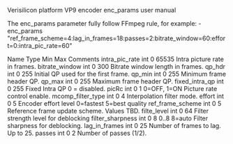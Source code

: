 Verisilicon platform VP9 encoder enc_params user manual

The enc_params parameter fully follow FFmpeg rule, for example:
-enc_params "ref_frame_scheme=4:lag_in_frames=18:passes=2:bitrate_window=60:effort=0:intra_pic_rate=60"

Name				Type	Min	Max		Comments
intra_pic_rate		int		0	65535	Intra picture rate in frames.
bitrate_window		int		0	300		Bitrate window length in frames.
qp_hdr				int		0	255		Initial QP used for the first frame.
qp_min				int		0	255		Minimum frame header QP.
qp_max				int		0	255		Maximum frame header QP.
fixed_intra_qp		int		0	255		Fixed Intra QP 0 = disabled.
picRc				int		0	1		0=OFF, 1=ON Picture rate control enable. 
mcomp_filter_type	int		0	4		Interpolation filter mode. 
effort				int		0	5		Encoder effort level 0=fastest 5=best quality
ref_frame_scheme	int		0	5		Reference frame update scheme. Values TBD.
filte_level			int		0	64		Filter strength level for deblocking
filter_sharpness	int		0	8		0..8 8=auto Filter sharpness for deblocking.
lag_in_frames		int		0	25		Number of frames to lag. Up to 25. 
passes				int		0	2		Number of passes (1/2). 

